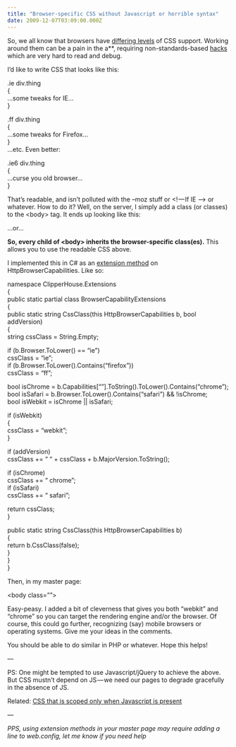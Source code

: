 ```yaml
---
title: "Browser-specific CSS without Javascript or horrible syntax"
date: 2009-12-07T03:09:00.000Z
---
```


So, we all know that browsers have [differing levels](http://www.quirksmode.org/css/contents.html) of CSS support. Working around them can be a pain in the a**, requiring non-standards-based [hacks](http://www.webmonkey.com/tutorial/Browser-Specific_CSS_Hacks) which are very hard to read and debug.

I’d like to write CSS that looks like this:

.ie div.thing  
{  
…some tweaks for IE…  
}

.ff div.thing  
{  
…some tweaks for Firefox…  
}  
…etc. Even better:

.ie6 div.thing  
{  
…curse you old browser…  
}

That’s readable, and isn’t polluted with the –moz stuff or &lt;! — If IE –&gt; or whatever. How to do it? Well, on the server, I simply add a class (or classes) to the &lt;body&gt; tag. It ends up looking like this:

…or…

**So, every child of &lt;body&gt; inherits the browser-specific class(es).** This allows you to use the readable CSS above.

I implemented this in C# as an [extension method](http://msdn.microsoft.com/en-us/library/bb383977.aspx) on HttpBrowserCapabilities. Like so:

namespace ClipperHouse.Extensions  
{  
 public static partial class BrowserCapabilityExtensions  
 {  
 public static string CssClass(this HttpBrowserCapabilities b, bool addVersion)  
 {  
 string cssClass = String.Empty;

if (b.Browser.ToLower() == “ie”)  
 cssClass = “ie”;  
 if (b.Browser.ToLower().Contains(“firefox”))  
 cssClass = “ff”;

bool isChrome = b.Capabilities[“”].ToString().ToLower().Contains(“chrome”);  
 bool isSafari = b.Browser.ToLower().Contains(“safari”) &amp;&amp; !isChrome;  
 bool isWebkit = isChrome || isSafari;

if (isWebkit)  
 {  
 cssClass = “webkit”;  
 }

if (addVersion)  
 cssClass += “ “ + cssClass + b.MajorVersion.ToString();

if (isChrome)  
 cssClass += “ chrome”;  
 if (isSafari)  
 cssClass += “ safari”;

return cssClass;  
 }

public static string CssClass(this HttpBrowserCapabilities b)  
 {  
 return b.CssClass(false);  
 }  
 }  
}

Then, in my master page:

&lt;body class=””&gt;

Easy-peasy. I added a bit of cleverness that gives you both “webkit” and “chrome” so you can target the rendering engine and/or the browser. Of course, this could go further, recognizing (say) mobile browsers or operating systems. Give me your ideas in the comments.

You should be able to do similar in PHP or whatever. Hope this helps!

—

PS: One might be tempted to use Javascript/jQuery to achieve the above. But CSS mustn’t depend on JS — we need our pages to degrade gracefully in the absence of JS.

Related: [CSS that is scoped only when Javascript is present](http://stackoverflow.com/questions/1855998/jquery-how-to-hide-divs-they-are-showing-for-a-split-second-on-page-load)

—

_PPS, using extension methods in your master page may require adding a line to web.config, let me know if you need help_

